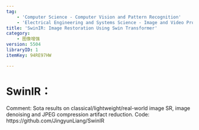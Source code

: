 ```yaml
---
tag:
    - 'Computer Science - Computer Vision and Pattern Recognition'
    - 'Electrical Engineering and Systems Science - Image and Video Processing'
title: 'SwinIR: Image Restoration Using Swin Transformer'
category:
    - 图像增强
version: 5504
libraryID: 1
itemKey: 94RE97HW

---
```

# SwinIR：

Comment: Sota results on classical/lightweight/real-world image SR, image denoising and JPEG compression artifact reduction. Code: https\://github.com/JingyunLiang/SwinIR
